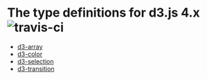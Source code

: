 # The type definitions for d3.js 4.x ![travis-ci](https://travis-ci.org/iamssen/typings-d3.svg?branch=master)

- [d3-array](d3-array)
- [d3-color](d3-color)
- [d3-selection](d3-selection)
- [d3-transition](d3-transition)